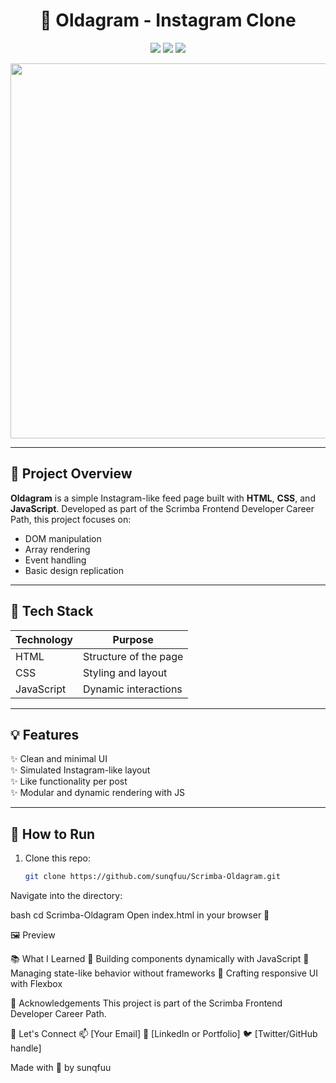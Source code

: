 <h1 align="center">📸 Oldagram - Instagram Clone</h1>

<p align="center">
  <img src="https://img.shields.io/badge/Project-Scrimba%20Course-blueviolet?style=for-the-badge" />
  <img src="https://img.shields.io/badge/Status-Completed-brightgreen?style=for-the-badge" />
  <img src="https://img.shields.io/badge/Made%20With-HTML%2FCSS%2FJS-yellow?style=for-the-badge" />
</p>

<p align="center">
  <img src="https://user-images.githubusercontent.com/100589720/235471086-9b61e2ac-c76a-47fc-b4b5-7081b18a04df.gif" width="600"/>
</p>

---

## 🎯 Project Overview

**Oldagram** is a simple Instagram-like feed page built with **HTML**, **CSS**, and **JavaScript**. Developed as part of the Scrimba Frontend Developer Career Path, this project focuses on:

- DOM manipulation
- Array rendering
- Event handling
- Basic design replication

---

## 🧰 Tech Stack

| Technology | Purpose               |
|------------|------------------------|
| HTML       | Structure of the page  |
| CSS        | Styling and layout     |
| JavaScript | Dynamic interactions   |

---

## 💡 Features

✨ Clean and minimal UI  
✨ Simulated Instagram-like layout  
✨ Like functionality per post  
✨ Modular and dynamic rendering with JS

---

## 🚀 How to Run

1. Clone this repo:
   ```bash
   git clone https://github.com/sunqfuu/Scrimba-Oldagram.git
Navigate into the directory:

bash
cd Scrimba-Oldagram
Open index.html in your browser 🚀

🖼️ Preview

📚 What I Learned
🧠 Building components dynamically with JavaScript
🎯 Managing state-like behavior without frameworks
🎨 Crafting responsive UI with Flexbox

🙌 Acknowledgements
This project is part of the Scrimba Frontend Developer Career Path.

🌟 Let's Connect
📫 [Your Email]
💼 [LinkedIn or Portfolio]
🐦 [Twitter/GitHub handle]

Made with 💖 by sunqfuu
